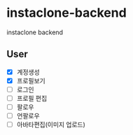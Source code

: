 # instaclone-backend

instaclone backend

## User

- [x] 계정생성
- [x] 프로필보기
- [ ] 로그인
- [ ] 프로필 편집
- [ ] 팔로우
- [ ] 언팔로우
- [ ] 아바타편집(이미지 업로드)
